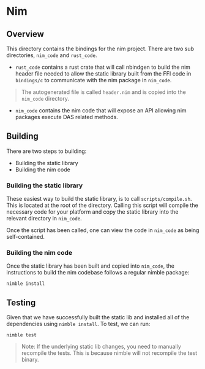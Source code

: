 # Nim

## Overview

This directory contains the bindings for the nim project. There are two sub directories, `nim_code` and `rust_code`.

- `rust_code` contains a rust crate that will call nbindgen to build the nim header file needed to allow the static library built from the FFI code in `bindings/c` to communicate with the nim package in `nim_code`.

 > The autogenerated file is called `header.nim` and is copied into the `nim_code` directory.

- `nim_code` contains the nim code that will expose an API allowing nim packages execute DAS related methods.

## Building

There are two steps to building:

- Building the static library
- Building the nim code

### Building the static library

These easiest way to build the static library, is to call `scripts/compile.sh`. This is located at the root of the directory. Calling this script will compile the necessary code for your platform and copy the static library into the relevant directory in `nim_code`.

Once the script has been called, one can view the code in `nim_code` as being self-contained.

### Building the nim code

Once the static library has been built and copied into `nim_code`, the instructions to build the nim codebase follows a regular nimble package:

```
nimble install
```

## Testing

Given that we have successfully built the static lib and installed all of the dependencies using `nimble install`. To test, we can run:

```
nimble test
```

> Note: If the underlying static lib changes, you need to manually recompile the tests. This is because nimble will not recompile the test binary.
